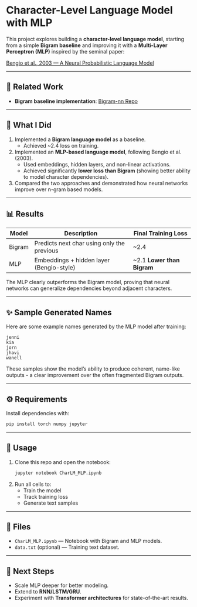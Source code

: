# Character-Level Language Model with MLP

This project explores building a **character-level language model**, starting from a simple **Bigram baseline** and improving it with a **Multi-Layer Perceptron (MLP)** inspired by the seminal paper:

[Bengio et al., 2003 — A Neural Probabilistic Language Model](https://www.jmlr.org/papers/volume3/bengio03a/bengio03a.pdf)

---

## 🔗 Related Work
- **Bigram baseline implementation**: [Bigram-nn Repo](https://github.com/harsha-chichu/Bigram-nn)

---

## 📌 What I Did
1. Implemented a **Bigram language model** as a baseline.  
   - Achieved ~2.4 loss on training.  
2. Implemented an **MLP-based language model**, following Bengio et al. (2003).  
   - Used embeddings, hidden layers, and non-linear activations.  
   - Achieved significantly **lower loss than Bigram** (showing better ability to model character dependencies).  
3. Compared the two approaches and demonstrated how neural networks improve over n-gram based models.  

---

## 📊 Results

| Model   | Description                                | Final Training Loss |
|---------|--------------------------------------------|----------------------|
| Bigram  | Predicts next char using only the previous | ~2.4                |
| MLP     | Embeddings + hidden layer (Bengio-style)   | ~2.1 **Lower than Bigram** |

The MLP clearly outperforms the Bigram model, proving that neural networks can generalize dependencies beyond adjacent characters.

---

## ✨ Sample Generated Names
Here are some example names generated by the MLP model after training:

```
jenni
kia
jorn
jhavi
wanell
```

These samples show the model’s ability to produce coherent, name-like outputs - a clear improvement over the often fragmented Bigram outputs.

---

## ⚙️ Requirements
Install dependencies with:
```bash
pip install torch numpy jupyter
```

---

## 🚀 Usage
1. Clone this repo and open the notebook:
   ```bash
   jupyter notebook CharLM_MLP.ipynb
   ```
2. Run all cells to:
   - Train the model  
   - Track training loss  
   - Generate text samples  

---

## 📂 Files
- `CharLM_MLP.ipynb` — Notebook with Bigram and MLP models.  
- `data.txt` (optional) — Training text dataset.  

---

## 🔮 Next Steps
- Scale MLP deeper for better modeling.  
- Extend to **RNN/LSTM/GRU**.  
- Experiment with **Transformer architectures** for state-of-the-art results.  
